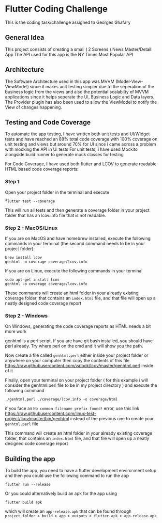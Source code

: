 # Flutter Coding Challenge

This is the coding task/challenge assigned to Georges Ghafary

## General Idea

This project consists of creating a small ( 2 Screens ) News Master/Detail App
The API used for this app is the NY Times Most Popular API

## Architecture

The Software Architecture used in this app was MVVM (Model-View-ViewModel) since it makes unit testing simpler due to the seperation of the business logic from the views and also the potential scalabilty of MVVM applications since it helps seperate the UI, Business Logic and Data layers. The Provider plugin has also been used to allow the ViewModel to notify the View of changes happening.

## Testing and Code Coverage

To automate the app testing, I have written both unit tests and UI/Widget tests and have reached an 88% total code coverage with 100% coverage on unit testing and views but around 70% for UI since i came across a problem with mocking the API in UI tests
For unit tests, i have used Mockito alongside build runner to generate mock classes for testing

For Code Coverage, I have used both flutter and LCOV to generate readable HTML based code coverage reports:

### Step 1

Open your project folder in the terminal and execute
```
flutter test --coverage
```
This will run all tests and then generate a coverage folder in your project folder that has an lcov.info file that is not readable.

### Step 2 - MacOS/Linux

If you are on MacOS and have homebrew installed, execute the following commands in your terminal (the second command needs to be in your project folder):
```
brew install lcov
genhtml -o coverage coverage/lcov.info
```
If you are on Linux, execute the following commands in your terminal
```
sudo apt-get install lcov
genhtml -o coverage coverage/lcov.info
```
These commands will create an html folder in your already existing coverage folder, that contains an ```index.html``` file, and that file will open up a neatly designed code coverage report

### Step 2 - Windows

On Windows, generating the code coverage reports as HTML needs a bit more work

genhtml is a perl script. If you are have git bash installed, you should have perl already. Try where perl on the cmd and it will show you the path.

Now create a file called ```genhtml.perl``` either inside your project folder or anywhere on your computer then copy the contents of this file https://raw.githubusercontent.com/valbok/lcov/master/genhtml.perl inside of it

Finally, open your terminal on your project folder ( for this example i will consider the genhtml.perl file to be in my project directory ) and execute the following command
```
./genhtml.perl ./coverage/lcov.info -o coverage/html
```
if you face an ```No common filename prefix found!``` error, use this link https://raw.githubusercontent.com/linux-test-project/lcov/master/bin/genhtml instead of the previous one to create your ```genhtml.perl``` file

This command will create an html folder in your already existing coverage folder, that contains an ```index.html``` file, and that file will open up a neatly designed code coverage report

## Building the app

To build the app, you need to have a flutter development environment setup and then you could use the following command to run the app
```
flutter run --release
```
Or you could alternatively build an apk for the app using
```
flutter build apk
```
which will create an ```app-release.apk``` that can be found through ```project_folder > build > app > outputs > flutter-apk > app-release.apk```
